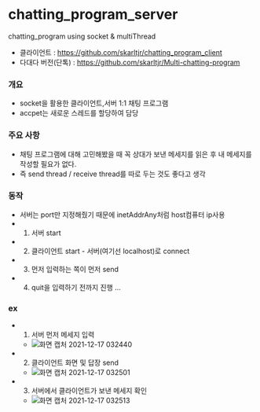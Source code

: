 # chatting_program_server
chatting_program using socket & multiThread
- 클라이언트 : https://github.com/skarltjr/chatting_program_client
- 다대다 버전(단톡) : https://github.com/skarltjr/Multi-chatting-program


### 개요
- socket을 활용한 클라이언트,서버 1:1 채팅 프로그램
- accpet는 새로운 스레드를 할당하여 담당

### 주요 사항
- 채팅 프로그램에 대해 고민해봤을 때 꼭 상대가 보낸 메세지를 읽은 후 내 메세지를 작성할 필요가 없다.
- 즉 send thread / receive thread를 따로 두는 것도 좋다고 생각

### 동작
- 서버는 port만 지정해줬기 때문에 inetAddrAny처럼 host컴퓨터 ip사용
- 1. 서버 start
- 2. 클라이언트 start - 서버(여기선 localhost)로 connect    
- 3. 먼저 입력하는 쪽이 먼저 send
- 4. quit을 입력하기 전까지 진행 ...    




### ex
- 1. 서버 먼저 메세지 입력
  - ![화면 캡처 2021-12-17 032440](https://user-images.githubusercontent.com/62214428/146427804-e4ccfbe5-1964-4f5a-be7b-71cb96cd0132.png)
- 2. 클라이언트 화면 및 답장 send
  - ![화면 캡처 2021-12-17 032501](https://user-images.githubusercontent.com/62214428/146427823-21d17416-0da0-4aa3-bc20-152acfa7310e.png)
- 3. 서버에서 클라이언트가 보낸 메세지 확인
  - ![화면 캡처 2021-12-17 032513](https://user-images.githubusercontent.com/62214428/146427863-a16d2c85-6b82-4ddd-823a-95ce68b1b64a.png)

